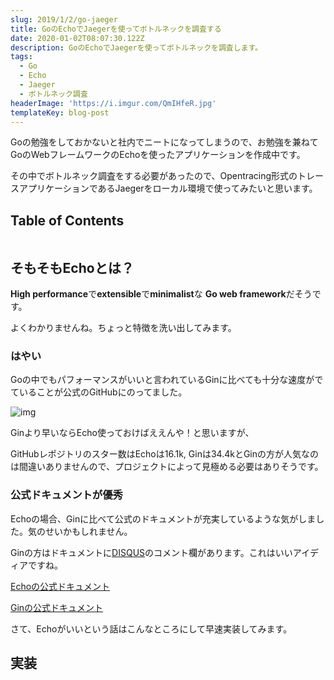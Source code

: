 ```yaml
---
slug: 2019/1/2/go-jaeger
title: GoのEchoでJaegerを使ってボトルネックを調査する
date: 2020-01-02T08:07:30.122Z
description: GoのEchoでJaegerを使ってボトルネックを調査します。
tags:
  - Go
  - Echo
  - Jaeger
  - ボトルネック調査
headerImage: 'https://i.imgur.com/QmIHfeR.jpg'
templateKey: blog-post
---
```

Goの勉強をしておかないと社内でニートになってしまうので、お勉強を兼ねてGoのWebフレームワークのEchoを使ったアプリケーションを作成中です。

その中でボトルネック調査をする必要があったので、Opentracing形式のトレースアプリケーションであるJaegerをローカル環境で使ってみたいと思います。

## Table of Contents

```toc

```

## そもそもEchoとは？

**High performance**で**extensible**で**minimalist**な **Go web framework**だそうです。

よくわかりませんね。ちょっと特徴を洗い出してみます。

### はやい

Goの中でもパフォーマンスがいいと言われているGinに比べても十分な速度がでていることが公式のGitHubにのってました。

![img](https://camo.githubusercontent.com/d8800e2ee37115207efc1f3e937a28fb49d90e22/68747470733a2f2f692e696d6775722e636f6d2f49333256644d4a2e706e67)

Ginより早いならEcho使っておけばええんや！と思いますが、

GitHubレポジトリのスター数はEchoは16.1k, Ginは34.4kとGinの方が人気なのは間違いありませんので、プロジェクトによって見極める必要はありそうです。

### 公式ドキュメントが優秀

Echoの場合、Ginに比べて公式のドキュメントが充実しているような気がしました。気のせいかもしれません。

Ginの方はドキュメントに[DISQUS](https://disqus.com/)のコメント欄があります。これはいいアイディアですね。

[Echoの公式ドキュメント](https://echo.labstack.com/guide)

[Ginの公式ドキュメント](https://gin-gonic.com/docs/)

さて、Echoがいいという話はこんなところにして早速実装してみます。

## 実装


